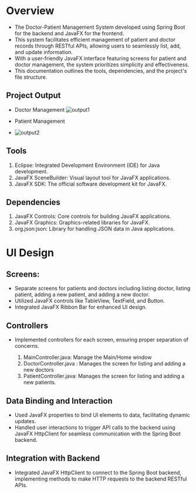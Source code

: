 # Overview
- The Doctor-Patient Management System developed using Spring Boot for the backend and JavaFX for the frontend.
- This system facilitates efficient management of patient and doctor records through RESTful APIs, allowing users to seamlessly list, add, and update information.
- With a user-friendly JavaFX interface featuring screens for patient and doctor management, the system prioritizes simplicity and effectiveness.
- This documentation outlines the tools, dependencies, and the project's file structure.

## Project Output
- Doctor Management
![output1](https://github.com/milansingh52/Doctor-Patient-Management-Frontend/assets/111845982/279ed4c3-6068-4eae-aebe-b2032b353101)

- Patient Management
- ![output2](https://github.com/milansingh52/Doctor-Patient-Management-Frontend/assets/111845982/6ed6a4cd-430d-4666-91d6-5cfa143f4820)

## Tools
1. Eclipse: Integrated Development Environment (IDE) for Java development.
2. JavaFX SceneBuilder: Visual layout tool for JavaFX applications.
3. JavaFX SDK: The official software development kit for JavaFX.

## Dependencies
1. JavaFX Controls: Core controls for building JavaFX applications.
2. JavaFX Graphics: Graphics-related libraries for JavaFX.
3. org.json:json: Library for handling JSON data in Java applications.

# UI Design
## Screens:
- Separate screens for patients and doctors including listing doctor, listing patient, adding a new patient, and adding a new doctor.
- Utilized JavaFX controls like TableView, TextField, and Button.
- Integrated JavaFX Ribbon Bar for enhanced UI design.

## Controllers
- Implemented controllers for each screen, ensuring proper separation of concerns.

  1. MainController.java: Manage the Main/Home window
  2. DoctorController.java : Manages the screen for listing and adding a new doctors
  3. PatientController.java: Manages the screen for listing and adding a new patients.


## Data Binding and Interaction
- Used JavaFX properties to bind UI elements to data, facilitating dynamic updates.
- Handled user interactions to trigger API calls to the backend using JavaFX HttpClient for seamless communication with the Spring Boot backend.

## Integration with Backend
- Integrated JavaFX HttpClient to connect to the Spring Boot backend, implementing methods to make HTTP requests to the backend RESTful APIs.
